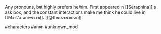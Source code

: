 Any pronouns, but highly prefers he/him. First appeared in [[Seraphina]]'s ask box, and the constant interactions make me think he could live in [[Mart's universe]]. [[@theroseanon]]

#characters #anon #unknown_mod 